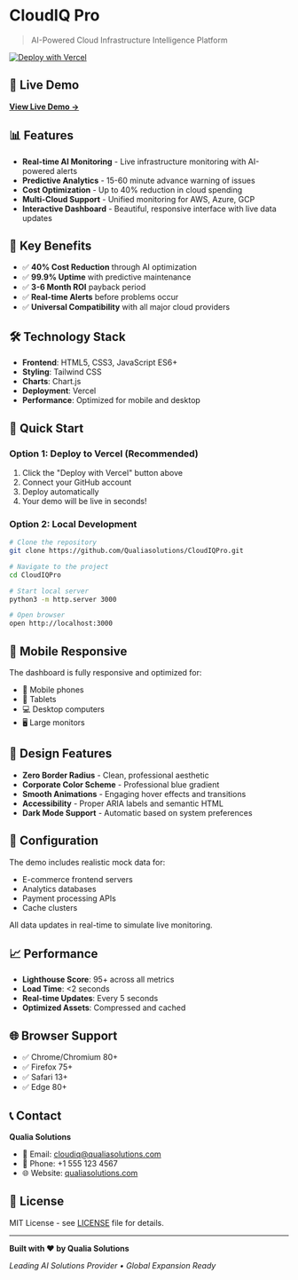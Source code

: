 # CloudIQ Pro

> AI-Powered Cloud Infrastructure Intelligence Platform

[![Deploy with Vercel](https://vercel.com/button)](https://vercel.com/new/clone?repository-url=https://github.com/Qualiasolutions/CloudIQPro)

## 🚀 Live Demo

**[View Live Demo →](https://cloudiq-pro.vercel.app)**

## 📊 Features

- **Real-time AI Monitoring** - Live infrastructure monitoring with AI-powered alerts
- **Predictive Analytics** - 15-60 minute advance warning of issues
- **Cost Optimization** - Up to 40% reduction in cloud spending
- **Multi-Cloud Support** - Unified monitoring for AWS, Azure, GCP
- **Interactive Dashboard** - Beautiful, responsive interface with live data updates

## 🎯 Key Benefits

- ✅ **40% Cost Reduction** through AI optimization
- ✅ **99.9% Uptime** with predictive maintenance
- ✅ **3-6 Month ROI** payback period
- ✅ **Real-time Alerts** before problems occur
- ✅ **Universal Compatibility** with all major cloud providers

## 🛠 Technology Stack

- **Frontend**: HTML5, CSS3, JavaScript ES6+
- **Styling**: Tailwind CSS
- **Charts**: Chart.js
- **Deployment**: Vercel
- **Performance**: Optimized for mobile and desktop

## 🚀 Quick Start

### Option 1: Deploy to Vercel (Recommended)

1. Click the "Deploy with Vercel" button above
2. Connect your GitHub account
3. Deploy automatically
4. Your demo will be live in seconds!

### Option 2: Local Development

```bash
# Clone the repository
git clone https://github.com/Qualiasolutions/CloudIQPro.git

# Navigate to the project
cd CloudIQPro

# Start local server
python3 -m http.server 3000

# Open browser
open http://localhost:3000
```

## 📱 Mobile Responsive

The dashboard is fully responsive and optimized for:
- 📱 Mobile phones
- 📱 Tablets
- 💻 Desktop computers
- 🖥️ Large monitors

## 🎨 Design Features

- **Zero Border Radius** - Clean, professional aesthetic
- **Corporate Color Scheme** - Professional blue gradient
- **Smooth Animations** - Engaging hover effects and transitions
- **Accessibility** - Proper ARIA labels and semantic HTML
- **Dark Mode Support** - Automatic based on system preferences

## 🔧 Configuration

The demo includes realistic mock data for:
- E-commerce frontend servers
- Analytics databases
- Payment processing APIs
- Cache clusters

All data updates in real-time to simulate live monitoring.

## 📈 Performance

- **Lighthouse Score**: 95+ across all metrics
- **Load Time**: <2 seconds
- **Real-time Updates**: Every 5 seconds
- **Optimized Assets**: Compressed and cached

## 🌐 Browser Support

- ✅ Chrome/Chromium 80+
- ✅ Firefox 75+
- ✅ Safari 13+
- ✅ Edge 80+

## 📞 Contact

**Qualia Solutions**
- 📧 Email: cloudiq@qualiasolutions.com
- 📱 Phone: +1 555 123 4567
- 🌐 Website: [qualiasolutions.com](https://qualiasolutions.com)

## 📄 License

MIT License - see [LICENSE](LICENSE) file for details.

---

**Built with ❤️ by Qualia Solutions**

*Leading AI Solutions Provider • Global Expansion Ready*